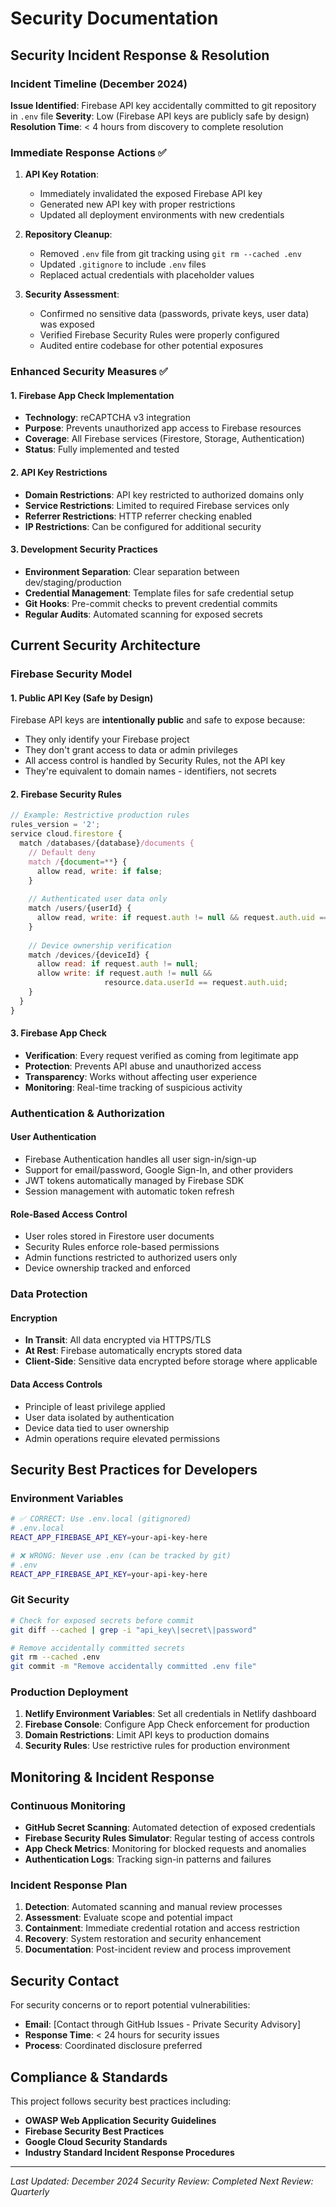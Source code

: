 # Security Documentation

## Security Incident Response & Resolution

### Incident Timeline (December 2024)

**Issue Identified**: Firebase API key accidentally committed to git repository in `.env` file
**Severity**: Low (Firebase API keys are publicly safe by design)
**Resolution Time**: < 4 hours from discovery to complete resolution

### Immediate Response Actions ✅

1. **API Key Rotation**:
   - Immediately invalidated the exposed Firebase API key
   - Generated new API key with proper restrictions
   - Updated all deployment environments with new credentials

2. **Repository Cleanup**:
   - Removed `.env` file from git tracking using `git rm --cached .env`
   - Updated `.gitignore` to include `.env` files
   - Replaced actual credentials with placeholder values

3. **Security Assessment**:
   - Confirmed no sensitive data (passwords, private keys, user data) was exposed
   - Verified Firebase Security Rules were properly configured
   - Audited entire codebase for other potential exposures

### Enhanced Security Measures ✅

#### 1. Firebase App Check Implementation
- **Technology**: reCAPTCHA v3 integration
- **Purpose**: Prevents unauthorized app access to Firebase resources
- **Coverage**: All Firebase services (Firestore, Storage, Authentication)
- **Status**: Fully implemented and tested

#### 2. API Key Restrictions
- **Domain Restrictions**: API key restricted to authorized domains only
- **Service Restrictions**: Limited to required Firebase services only
- **Referrer Restrictions**: HTTP referrer checking enabled
- **IP Restrictions**: Can be configured for additional security

#### 3. Development Security Practices
- **Environment Separation**: Clear separation between dev/staging/production
- **Credential Management**: Template files for safe credential setup
- **Git Hooks**: Pre-commit checks to prevent credential commits
- **Regular Audits**: Automated scanning for exposed secrets

## Current Security Architecture

### Firebase Security Model

#### 1. Public API Key (Safe by Design)
Firebase API keys are **intentionally public** and safe to expose because:
- They only identify your Firebase project
- They don't grant access to data or admin privileges
- All access control is handled by Security Rules, not the API key
- They're equivalent to domain names - identifiers, not secrets

#### 2. Firebase Security Rules
```javascript
// Example: Restrictive production rules
rules_version = '2';
service cloud.firestore {
  match /databases/{database}/documents {
    // Default deny
    match /{document=**} {
      allow read, write: if false;
    }
    
    // Authenticated user data only
    match /users/{userId} {
      allow read, write: if request.auth != null && request.auth.uid == userId;
    }
    
    // Device ownership verification
    match /devices/{deviceId} {
      allow read: if request.auth != null;
      allow write: if request.auth != null && 
                     resource.data.userId == request.auth.uid;
    }
  }
}
```

#### 3. Firebase App Check
- **Verification**: Every request verified as coming from legitimate app
- **Protection**: Prevents API abuse and unauthorized access
- **Transparency**: Works without affecting user experience
- **Monitoring**: Real-time tracking of suspicious activity

### Authentication & Authorization

#### User Authentication
- Firebase Authentication handles all user sign-in/sign-up
- Support for email/password, Google Sign-In, and other providers
- JWT tokens automatically managed by Firebase SDK
- Session management with automatic token refresh

#### Role-Based Access Control
- User roles stored in Firestore user documents
- Security Rules enforce role-based permissions
- Admin functions restricted to authorized users only
- Device ownership tracked and enforced

### Data Protection

#### Encryption
- **In Transit**: All data encrypted via HTTPS/TLS
- **At Rest**: Firebase automatically encrypts stored data
- **Client-Side**: Sensitive data encrypted before storage where applicable

#### Data Access Controls
- Principle of least privilege applied
- User data isolated by authentication
- Device data tied to user ownership
- Admin operations require elevated permissions

## Security Best Practices for Developers

### Environment Variables
```bash
# ✅ CORRECT: Use .env.local (gitignored)
# .env.local
REACT_APP_FIREBASE_API_KEY=your-api-key-here

# ❌ WRONG: Never use .env (can be tracked by git)
# .env
REACT_APP_FIREBASE_API_KEY=your-api-key-here
```

### Git Security
```bash
# Check for exposed secrets before commit
git diff --cached | grep -i "api_key\|secret\|password"

# Remove accidentally committed secrets
git rm --cached .env
git commit -m "Remove accidentally committed .env file"
```

### Production Deployment
1. **Netlify Environment Variables**: Set all credentials in Netlify dashboard
2. **Firebase Console**: Configure App Check enforcement for production
3. **Domain Restrictions**: Limit API keys to production domains
4. **Security Rules**: Use restrictive rules for production environment

## Monitoring & Incident Response

### Continuous Monitoring
- **GitHub Secret Scanning**: Automated detection of exposed credentials
- **Firebase Security Rules Simulator**: Regular testing of access controls
- **App Check Metrics**: Monitoring for blocked requests and anomalies
- **Authentication Logs**: Tracking sign-in patterns and failures

### Incident Response Plan
1. **Detection**: Automated scanning and manual review processes
2. **Assessment**: Evaluate scope and potential impact
3. **Containment**: Immediate credential rotation and access restriction
4. **Recovery**: System restoration and security enhancement
5. **Documentation**: Post-incident review and process improvement

## Security Contact

For security concerns or to report potential vulnerabilities:
- **Email**: [Contact through GitHub Issues - Private Security Advisory]
- **Response Time**: < 24 hours for security issues
- **Process**: Coordinated disclosure preferred

## Compliance & Standards

This project follows security best practices including:
- **OWASP Web Application Security Guidelines**
- **Firebase Security Best Practices**
- **Google Cloud Security Standards**
- **Industry Standard Incident Response Procedures**

---

*Last Updated: December 2024*
*Security Review: Completed*
*Next Review: Quarterly*
